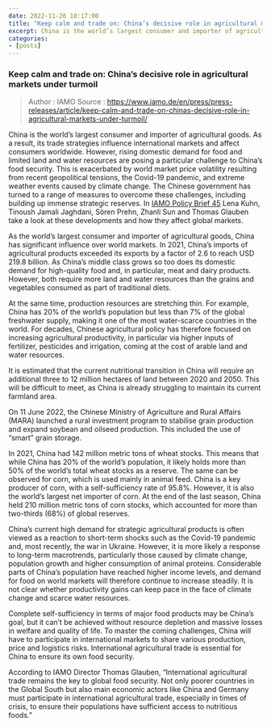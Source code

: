 ```yaml
---
date: 2022-11-26 18:17:00
title: "Keep calm and trade on: China’s decisive role in agricultural markets under turmoil"
excerpt: China is the world’s largest consumer and importer of agricultural goods. As a result, its trade strategies influence international markets and affect consumers worldwide. However, rising domestic demand for food and limited land and water resources are posing a particular challenge to China’s food security. This is exacerbated by world market price volatility resulting from recent geopolitical tensions, the Covid-19 pandemic, and extreme weather events caused by climate change. The Chinese government has turned to a range of measures to overcome these challenges, including building up immense strategic reserves. In [IAMO Policy Brief 45](https://www.iamo.de/fileadmin/user_upload/Bilder_und_Dokumente/05-publikationen/IAMO_Policy_Brief/IAMO_Policy_Brief_45_EN.pdf) Lena Kuhn, Tinoush Jamali Jaghdani, Sören Prehn, Zhanli Sun and Thomas Glauben take a look at these developments and how they affect global markets.
categories:
- [posts]
---
```


### Keep calm and trade on: China’s decisive role in agricultural markets under turmoil ###

> Author : IAMO
> Source : https://www.iamo.de/en/press/press-releases/article/keep-calm-and-trade-on-chinas-decisive-role-in-agricultural-markets-under-turmoil/

China is the world’s largest consumer and importer of agricultural goods. As a result, its trade strategies influence international markets and affect consumers worldwide. However, rising domestic demand for food and limited land and water resources are posing a particular challenge to China’s food security. This is exacerbated by world market price volatility resulting from recent geopolitical tensions, the Covid-19 pandemic, and extreme weather events caused by climate change. The Chinese government has turned to a range of measures to overcome these challenges, including building up immense strategic reserves. In [IAMO Policy Brief 45](https://www.iamo.de/fileadmin/user_upload/Bilder_und_Dokumente/05-publikationen/IAMO_Policy_Brief/IAMO_Policy_Brief_45_EN.pdf) Lena Kuhn, Tinoush Jamali Jaghdani, Sören Prehn, Zhanli Sun and Thomas Glauben take a look at these developments and how they affect global markets.

As the world’s largest consumer and importer of agricultural goods, China has significant influence over world markets. In 2021, China’s imports of agricultural products exceeded its exports by a factor of 2.6 to reach USD 219.8 billion. As China’s middle class grows so too does its domestic demand for high-quality food and, in particular, meat and dairy products. However, both require more land and water resources than the grains and vegetables consumed as part of traditional diets.

At the same time, production resources are stretching thin. For example, China has 20% of the world’s population but less than 7% of the global freshwater supply, making it one of the most water-scarce countries in the world. For decades, Chinese agricultural policy has therefore focused on increasing agricultural productivity, in particular via higher inputs of fertilizer, pesticides and irrigation, coming at the cost of arable land and water resources.

It is estimated that the current nutritional transition in China will require an additional three to 12 million hectares of land between 2020 and 2050. This will be difficult to meet, as China is already struggling to maintain its current farmland area.

On 11 June 2022, the Chinese Ministry of Agriculture and Rural Affairs (MARA) launched a rural investment program to stabilise grain production and expand soybean and oilseed production. This included the use of “smart” grain storage.

In 2021, China had 142 million metric tons of wheat stocks. This means that while China has 20% of the world’s population, it likely holds more than 50% of the world’s total wheat stocks as a reserve. The same can be observed for corn, which is used mainly in animal feed. China is a key producer of corn, with a self-sufficiency rate of 95.8%. However, it is also the world’s largest net importer of corn. At the end of the last season, China held 210 million metric tons of corn stocks, which accounted for more than two-thirds (68%) of global reserves.

China’s current high demand for strategic agricultural products is often viewed as a reaction to short-term shocks such as the Covid-19 pandemic and, most recently, the war in Ukraine. However, it is more likely a response to long-term macrotrends, particularly those caused by climate change, population growth and higher consumption of animal proteins. Considerable parts of China’s population have reached higher income levels, and demand for food on world markets will therefore continue to increase steadily. It is not clear whether productivity gains can keep pace in the face of climate change and scarce water resources.

Complete self-sufficiency in terms of major food products may be China’s goal, but it can’t be achieved without resource depletion and massive losses in welfare and quality of life. To master the coming challenges, China will have to participate in international markets to share various production, price and logistics risks. International agricultural trade is essential for China to ensure its own food security.

According to IAMO Director Thomas Glauben, “International agricultural trade remains the key to global food security. Not only poorer countries in the Global South but also main economic actors like China and Germany must participate in international agricultural trade, especially in times of crisis, to ensure their populations have sufficient access to nutritious foods.”
